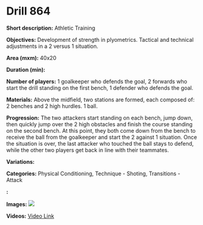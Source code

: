 # Drill 864

**Short description:**
Athletic Training

**Objectives:**
Development of strength in plyometrics. Tactical and technical adjustments in a 2 versus 1 situation.

**Area (mxm):**
40x20

**Duration (min):**


**Number of players:**
1 goalkeeper who defends the goal, 2 forwards who start the drill standing on the first bench, 1 defender who defends the goal.

**Materials:**
Above the midfield, two stations are formed, each composed of: 2 benches and 2 high hurdles. 1 ball.

**Progression:**
The two attackers start standing on each bench, jump down, then quickly jump over the 2 high obstacles and finish the course standing on the second bench. At this point, they both come down from the bench to receive the ball from the goalkeeper and start the 2 against 1 situation. Once the situation is over, the last attacker who touched the ball stays to defend, while the other two players get back in line with their teammates.

**Variations:**


**Categories:**
Physical Conditioning, Technique - Shoting, Transitions - Attack

**:**


**Images:**
![](https://www.coachingfutsal.com/\images\facaacb162ee44fea673ca71bc4028db15bb7d851a1107be0da3438ff18bd7788f414fe2b6faaf831c8ca34328437995048a6aa7d23a5c68119d9409a1b04288506408742a566.jpg)

**Videos:**
[Video Link](https://www.youtube.com/embed/RuBUaaojBMk)

